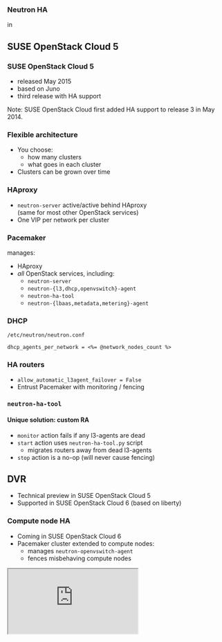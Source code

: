 ### Neutron HA
in
## SUSE OpenStack Cloud 5


### SUSE OpenStack Cloud 5

-   released May 2015
-   based on Juno
-   third release with HA support

Note: SUSE OpenStack Cloud first added HA support to release 3 in May
2014.


### Flexible architecture

-   You choose:
    - how many clusters
    - what goes in each cluster
-   Clusters can be grown over time


### HAproxy

-   `neutron-server` active/active behind HAproxy<br/>
    (same for most other OpenStack services)
-   One VIP per network per cluster


### Pacemaker

manages:
-   HAproxy
-   *all* OpenStack services, including:
    -   `neutron-server`
    -   `neutron-{l3,dhcp,openvswitch}-agent`
    -   `neutron-ha-tool`
    -   `neutron-{lbaas,metadata,metering}-agent`


### DHCP

`/etc/neutron/neutron.conf`

```erb
dhcp_agents_per_network = <%= @network_nodes_count %>
```


### HA routers

-   `allow_automatic_l3agent_failover = False`
-   Entrust Pacemaker with monitoring / fencing


### `neutron-ha-tool`
#### Unique solution: custom RA

-   `monitor` action fails if any l3-agents are dead
-   `start` action uses `neutron-ha-tool.py` script
    -   migrates routers away from dead l3-agents
-   `stop` action is a no-op (will never cause fencing)


## DVR

-   Technical preview in SUSE OpenStack Cloud 5
-   Supported in SUSE OpenStack Cloud 6 (based on liberty)


### Compute node HA

-   Coming in SUSE OpenStack Cloud 6
-   Pacemaker cluster extended to compute nodes:
    -   manages `neutron-openvswitch-agent`
    -   fences misbehaving compute nodes


<iframe data-autoplay
	src="https://asciinema.org/api/asciicasts/28770?speed=1&amp;size=big&amp"
	id="asciicast-iframe-28770"
	name="asciicast-iframe-28770"
	scrolling="yes"></iframe>
